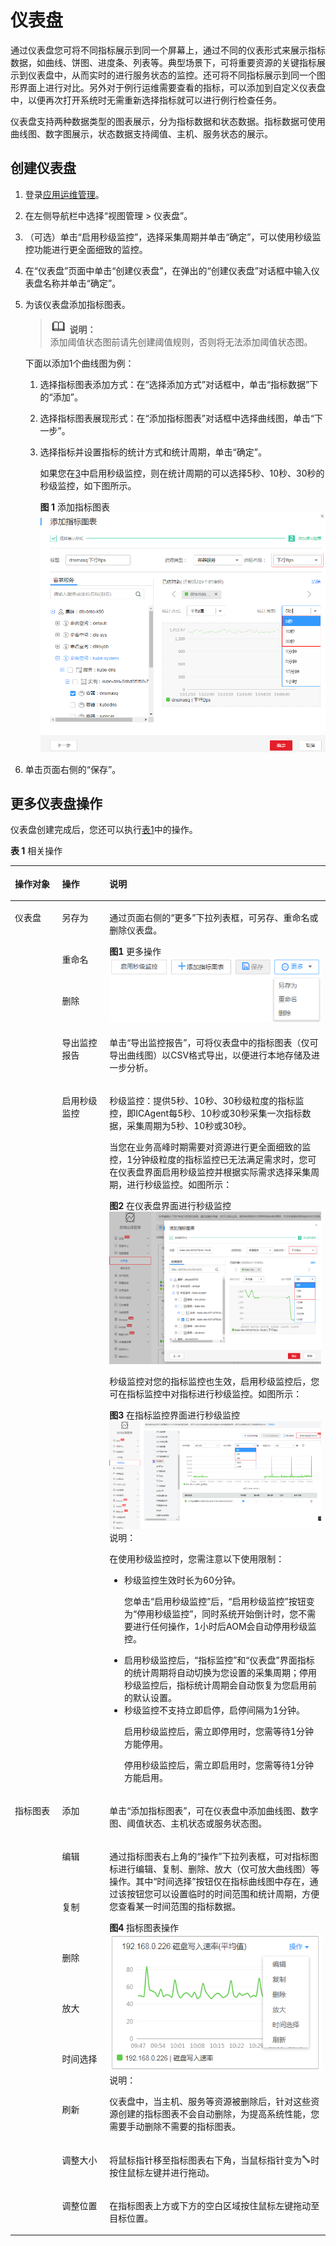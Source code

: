 # 仪表盘<a name="ZH-CN_TOPIC_0127191859"></a>

通过仪表盘您可将不同指标展示到同一个屏幕上，通过不同的仪表形式来展示指标数据，如曲线、饼图、进度条、列表等。典型场景下，可将重要资源的关键指标展示到仪表盘中，从而实时的进行服务状态的监控。还可将不同指标展示到同一个图形界面上进行对比。另外对于例行运维需要查看的指标，可以添加到自定义仪表盘中，以便再次打开系统时无需重新选择指标就可以进行例行检查任务。

仪表盘支持两种数据类型的图表展示，分为指标数据和状态数据。指标数据可使用曲线图、数字图展示，状态数据支持阈值、主机、服务状态的展示。

## 创建仪表盘<a name="section15293679"></a>

1.  登录[应用运维管理](https://console.huaweicloud.com/aom/#/aom/ams/summary)。
2.  在左侧导航栏中选择“视图管理 \> 仪表盘”。
3.  <a name="li17977178215"></a>（可选）单击“启用秒级监控”，选择采集周期并单击“确定”，可以使用秒级监控功能进行更全面细致的监控。
4.  在“仪表盘”页面中单击“创建仪表盘”，在弹出的“创建仪表盘”对话框中输入仪表盘名称并单击“确定”。
5.  为该仪表盘添加指标图表。

    >![](public_sys-resources/icon-note.gif) **说明：**   
    >添加阈值状态图前请先创建阈值规则，否则将无法添加阈值状态图。  

    下面以添加1个曲线图为例：

    1.  选择指标图表添加方式：在“选择添加方式”对话框中，单击“指标数据”下的“添加”。
    2.  选择指标图表展现形式：在“添加指标图表”对话框中选择曲线图，单击“下一步”。
    3.  选择指标并设置指标的统计方式和统计周期，单击“确定”。

        如果您在[3](#li17977178215)中启用秒级监控，则在统计周期的可以选择5秒、10秒、30秒的秒级监控，如下图所示。

        **图 1**  添加指标图表<a name="fig163992215010"></a>  
        ![](figures/添加指标图表.png "添加指标图表")


6.  单击页面右侧的“保存”。

## 更多仪表盘操作<a name="section3425384"></a>

仪表盘创建完成后，您还可以执行[表1](#table16941192520152)中的操作。

**表 1**  相关操作

<a name="table16941192520152"></a>
<table><thead align="left"><tr id="row6826364"><th class="cellrowborder" valign="top" width="15%" id="mcps1.2.4.1.1"><p id="p16064575"><a name="p16064575"></a><a name="p16064575"></a>操作对象</p>
</th>
<th class="cellrowborder" valign="top" width="15%" id="mcps1.2.4.1.2"><p id="p26162236"><a name="p26162236"></a><a name="p26162236"></a>操作</p>
</th>
<th class="cellrowborder" valign="top" width="70%" id="mcps1.2.4.1.3"><p id="p38766361"><a name="p38766361"></a><a name="p38766361"></a>说明</p>
</th>
</tr>
</thead>
<tbody><tr id="row53067518"><td class="cellrowborder" rowspan="5" valign="top" width="15%" headers="mcps1.2.4.1.1 "><p id="p3501716"><a name="p3501716"></a><a name="p3501716"></a>仪表盘</p>
</td>
<td class="cellrowborder" valign="top" width="15%" headers="mcps1.2.4.1.2 "><p id="p15203586"><a name="p15203586"></a><a name="p15203586"></a>另存为</p>
</td>
<td class="cellrowborder" rowspan="3" valign="top" width="70%" headers="mcps1.2.4.1.3 "><p id="p23530993"><a name="p23530993"></a><a name="p23530993"></a>通过页面右侧的“更多”下拉列表框，可另存、重命名或删除仪表盘。</p>
<div class="fignone" id="fig5876144411513"><a name="fig5876144411513"></a><a name="fig5876144411513"></a><span class="figcap"><b>图1 </b>更多操作</span><br><a name="image087634435110"></a><a name="image087634435110"></a><span><img id="image087634435110" src="figures/更多操作.png" width="359.1" height="103.43250400000001"></span></div>
</td>
</tr>
<tr id="row41334227"><td class="cellrowborder" valign="top" headers="mcps1.2.4.1.1 "><p id="p59738106"><a name="p59738106"></a><a name="p59738106"></a>重命名</p>
</td>
</tr>
<tr id="row772049"><td class="cellrowborder" valign="top" headers="mcps1.2.4.1.1 "><p id="p62536018"><a name="p62536018"></a><a name="p62536018"></a>删除</p>
</td>
</tr>
<tr id="row25953254"><td class="cellrowborder" valign="top" headers="mcps1.2.4.1.1 "><p id="p21838843"><a name="p21838843"></a><a name="p21838843"></a>导出监控报告</p>
</td>
<td class="cellrowborder" valign="top" headers="mcps1.2.4.1.2 "><p id="p24115844"><a name="p24115844"></a><a name="p24115844"></a>单击“导出监控报告”，可将仪表盘中的指标图表（仅可导出曲线图）以CSV格式导出，以便进行本地存储及进一步分析。</p>
</td>
</tr>
<tr id="row51121461115"><td class="cellrowborder" valign="top" headers="mcps1.2.4.1.1 "><p id="p420372112226"><a name="p420372112226"></a><a name="p420372112226"></a>启用秒级监控</p>
</td>
<td class="cellrowborder" valign="top" headers="mcps1.2.4.1.2 "><p id="p261310523345"><a name="p261310523345"></a><a name="p261310523345"></a>秒级监控：提供5秒、10秒、30秒级粒度的指标监控，即ICAgent每5秒、10秒或30秒采集一次指标数据，采集周期为5秒、10秒或30秒。</p>
<p id="p17895143613814"><a name="p17895143613814"></a><a name="p17895143613814"></a>当您在业务高峰时期需要对资源进行更全面细致的监控，1分钟级粒度的指标监控已无法满足需求时，您可在仪表盘界面启用秒级监控并根据实际需求选择采集周期，进行秒级监控。如图所示：</p>
<div class="fignone" id="fig14258181035318"><a name="fig14258181035318"></a><a name="fig14258181035318"></a><span class="figcap"><b>图2 </b>在仪表盘界面进行秒级监控</span><br><a name="image10258131017536"></a><a name="image10258131017536"></a><span><img id="image10258131017536" src="figures/在仪表盘界面进行秒级监控.png" height="244.18800000000002" width="359.1"></span></div>
<p id="p4937110195116"><a name="p4937110195116"></a><a name="p4937110195116"></a>秒级监控对您的指标监控也生效，启用秒级监控后，您可在指标监控中对指标进行秒级监控。如图所示：</p>
<div class="fignone" id="fig1067716298545"><a name="fig1067716298545"></a><a name="fig1067716298545"></a><span class="figcap"><b>图3 </b>在指标监控界面进行秒级监控</span><br><a name="image167702925414"></a><a name="image167702925414"></a><span><img id="image167702925414" src="figures/在指标监控界面进行秒级监控.png" height="172.368" width="359.1"></span></div>
<div class="note" id="note1268154013462"><a name="note1268154013462"></a><a name="note1268154013462"></a><span class="notetitle"> 说明： </span><div class="notebody"><p id="p17189181611262"><a name="p17189181611262"></a><a name="p17189181611262"></a>在使用秒级监控时，您需注意以下使用限制：</p>
<a name="ul559051716358"></a><a name="ul559051716358"></a><ul id="ul559051716358"><li>秒级监控生效时长为60分钟。<p id="p941211120227"><a name="p941211120227"></a><a name="p941211120227"></a>您单击“启用秒级监控”后，“启用秒级监控”按钮变为“停用秒级监控”，同时系统开始倒计时，您不需要进行任何操作，1小时后AOM会自动停用秒级监控。</p>
</li><li>启用秒级监控后，“指标监控”和“仪表盘”界面指标的统计周期将自动切换为您设置的采集周期；停用秒级监控后，指标统计周期会自动恢复为您启用前的默认设置。</li><li>秒级监控不支持立即启停，启停间隔为1分钟。<p id="p182062517204"><a name="p182062517204"></a><a name="p182062517204"></a>启用秒级监控后，需立即停用时，您需等待1分钟方能停用。</p>
<p id="p16895142515203"><a name="p16895142515203"></a><a name="p16895142515203"></a>停用秒级监控后，需立即启用时，您需等待1分钟方能启用。</p>
</li></ul>
</div></div>
</td>
</tr>
<tr id="row15716008"><td class="cellrowborder" rowspan="9" valign="top" width="15%" headers="mcps1.2.4.1.1 "><p id="p65037115"><a name="p65037115"></a><a name="p65037115"></a>指标图表</p>
</td>
<td class="cellrowborder" valign="top" width="15%" headers="mcps1.2.4.1.2 "><p id="p33514934"><a name="p33514934"></a><a name="p33514934"></a>添加</p>
</td>
<td class="cellrowborder" valign="top" width="70%" headers="mcps1.2.4.1.3 "><p id="p30355138"><a name="p30355138"></a><a name="p30355138"></a>单击“添加指标图表”，可在仪表盘中添加曲线图、数字图、阈值状态、主机状态或服务状态图。</p>
</td>
</tr>
<tr id="row4760790"><td class="cellrowborder" valign="top" headers="mcps1.2.4.1.1 "><p id="p50079677"><a name="p50079677"></a><a name="p50079677"></a>编辑</p>
</td>
<td class="cellrowborder" rowspan="6" valign="top" headers="mcps1.2.4.1.2 "><p id="p29922057"><a name="p29922057"></a><a name="p29922057"></a>通过指标图表右上角的“操作”下拉列表框，可对指标图标进行编辑、复制、删除、放大（仅可放大曲线图）等操作。其中“时间选择”按钮仅在指标曲线图中存在，通过该按钮您可以设置临时的时间范围和统计周期，方便您查看某一时间范围的指标数据。</p>
<div class="fignone" id="fig16215205195712"><a name="fig16215205195712"></a><a name="fig16215205195712"></a><span class="figcap"><b>图4 </b>指标图表操作</span><br><a name="image221565195713"></a><a name="image221565195713"></a><span><img id="image221565195713" src="figures/指标图表操作.png" width="359.1" height="221.108776"></span></div>
<div class="note" id="note1737050191419"><a name="note1737050191419"></a><a name="note1737050191419"></a><span class="notetitle"> 说明： </span><div class="notebody"><p id="p0737205012141"><a name="p0737205012141"></a><a name="p0737205012141"></a>仪表盘中，当主机、服务等资源被删除后，针对这些资源创建的指标图表不会自动删除，为提高系统性能，您需要手动删除不需要的指标图表。</p>
</div></div>
</td>
</tr>
<tr id="row25194735"><td class="cellrowborder" valign="top" headers="mcps1.2.4.1.1 "><p id="p27507673"><a name="p27507673"></a><a name="p27507673"></a>复制</p>
</td>
</tr>
<tr id="row46242468"><td class="cellrowborder" valign="top" headers="mcps1.2.4.1.1 "><p id="p54652419"><a name="p54652419"></a><a name="p54652419"></a>删除</p>
</td>
</tr>
<tr id="row22109730"><td class="cellrowborder" valign="top" headers="mcps1.2.4.1.1 "><p id="p46057681"><a name="p46057681"></a><a name="p46057681"></a>放大</p>
</td>
</tr>
<tr id="row10239610191216"><td class="cellrowborder" valign="top" headers="mcps1.2.4.1.1 "><p id="p230611814451"><a name="p230611814451"></a><a name="p230611814451"></a>时间选择</p>
</td>
</tr>
<tr id="row11865948"><td class="cellrowborder" valign="top" headers="mcps1.2.4.1.1 "><p id="p21617701"><a name="p21617701"></a><a name="p21617701"></a>刷新</p>
</td>
</tr>
<tr id="row60341581"><td class="cellrowborder" valign="top" headers="mcps1.2.4.1.1 "><p id="p55829865"><a name="p55829865"></a><a name="p55829865"></a>调整大小</p>
</td>
<td class="cellrowborder" valign="top" headers="mcps1.2.4.1.2 "><p id="p25925242"><a name="p25925242"></a><a name="p25925242"></a>将鼠标指针移至指标图表右下角，当鼠标指针变为<a name="image164211206176"></a><a name="image164211206176"></a><span><img id="image164211206176" src="figures/icon-move.png"></span>时按住鼠标左键并进行拖动。</p>
</td>
</tr>
<tr id="row19569896"><td class="cellrowborder" valign="top" headers="mcps1.2.4.1.1 "><p id="p41657754"><a name="p41657754"></a><a name="p41657754"></a>调整位置</p>
</td>
<td class="cellrowborder" valign="top" headers="mcps1.2.4.1.2 "><p id="p18834937"><a name="p18834937"></a><a name="p18834937"></a>在指标图表上方或下方的空白区域按住鼠标左键拖动至目标位置。</p>
</td>
</tr>
</tbody>
</table>

